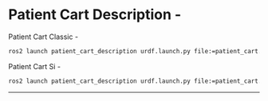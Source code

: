 # Patient Cart Description -

Patient Cart Classic -

```bash
ros2 launch patient_cart_description urdf.launch.py file:=patient_cart.classic.urdf.xacro
```

Patient Cart Si -

```bash
ros2 launch patient_cart_description urdf.launch.py file:=patient_cart.si.urdf.xacro
```

---
